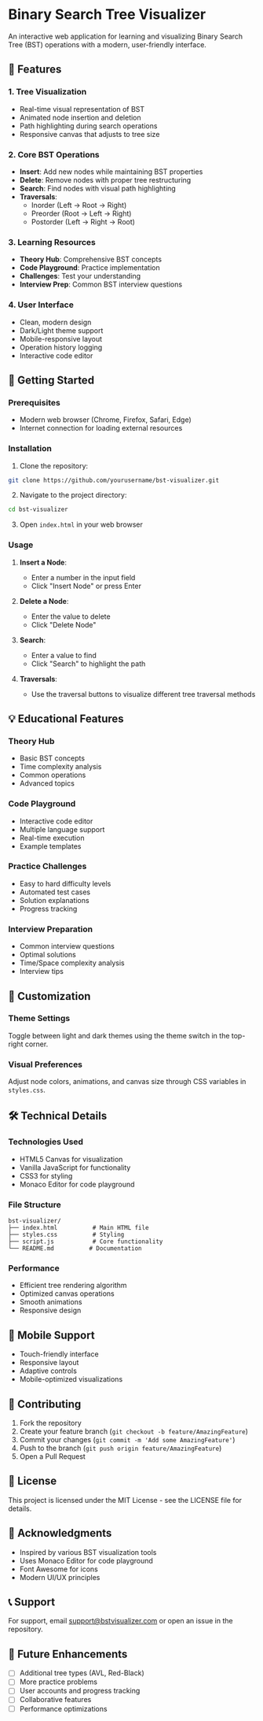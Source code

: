 # Binary Search Tree Visualizer

An interactive web application for learning and visualizing Binary Search Tree (BST) operations with a modern, user-friendly interface.

## 🌟 Features

### 1. Tree Visualization
- Real-time visual representation of BST
- Animated node insertion and deletion
- Path highlighting during search operations
- Responsive canvas that adjusts to tree size

### 2. Core BST Operations
- **Insert**: Add new nodes while maintaining BST properties
- **Delete**: Remove nodes with proper tree restructuring
- **Search**: Find nodes with visual path highlighting
- **Traversals**: 
  - Inorder (Left → Root → Right)
  - Preorder (Root → Left → Right)
  - Postorder (Left → Right → Root)

### 3. Learning Resources
- **Theory Hub**: Comprehensive BST concepts
- **Code Playground**: Practice implementation
- **Challenges**: Test your understanding
- **Interview Prep**: Common BST interview questions

### 4. User Interface
- Clean, modern design
- Dark/Light theme support
- Mobile-responsive layout
- Operation history logging
- Interactive code editor

## 🚀 Getting Started

### Prerequisites
- Modern web browser (Chrome, Firefox, Safari, Edge)
- Internet connection for loading external resources

### Installation
1. Clone the repository:
```bash
git clone https://github.com/yourusername/bst-visualizer.git
```

2. Navigate to the project directory:
```bash
cd bst-visualizer
```

3. Open `index.html` in your web browser

### Usage
1. **Insert a Node**:
   - Enter a number in the input field
   - Click "Insert Node" or press Enter

2. **Delete a Node**:
   - Enter the value to delete
   - Click "Delete Node"

3. **Search**:
   - Enter a value to find
   - Click "Search" to highlight the path

4. **Traversals**:
   - Use the traversal buttons to visualize different tree traversal methods

## 💡 Educational Features

### Theory Hub
- Basic BST concepts
- Time complexity analysis
- Common operations
- Advanced topics

### Code Playground
- Interactive code editor
- Multiple language support
- Real-time execution
- Example templates

### Practice Challenges
- Easy to hard difficulty levels
- Automated test cases
- Solution explanations
- Progress tracking

### Interview Preparation
- Common interview questions
- Optimal solutions
- Time/Space complexity analysis
- Interview tips

## 🎨 Customization

### Theme Settings
Toggle between light and dark themes using the theme switch in the top-right corner.

### Visual Preferences
Adjust node colors, animations, and canvas size through CSS variables in `styles.css`.

## 🛠️ Technical Details

### Technologies Used
- HTML5 Canvas for visualization
- Vanilla JavaScript for functionality
- CSS3 for styling
- Monaco Editor for code playground

### File Structure
```
bst-visualizer/
├── index.html          # Main HTML file
├── styles.css          # Styling
├── script.js           # Core functionality
└── README.md          # Documentation
```

### Performance
- Efficient tree rendering algorithm
- Optimized canvas operations
- Smooth animations
- Responsive design

## 📱 Mobile Support
- Touch-friendly interface
- Responsive layout
- Adaptive controls
- Mobile-optimized visualizations

## 🤝 Contributing
1. Fork the repository
2. Create your feature branch (`git checkout -b feature/AmazingFeature`)
3. Commit your changes (`git commit -m 'Add some AmazingFeature'`)
4. Push to the branch (`git push origin feature/AmazingFeature`)
5. Open a Pull Request

## 📄 License
This project is licensed under the MIT License - see the LICENSE file for details.

## 🙏 Acknowledgments
- Inspired by various BST visualization tools
- Uses Monaco Editor for code playground
- Font Awesome for icons
- Modern UI/UX principles

## 📞 Support
For support, email support@bstvisualizer.com or open an issue in the repository.

## 🔮 Future Enhancements
- [ ] Additional tree types (AVL, Red-Black)
- [ ] More practice problems
- [ ] User accounts and progress tracking
- [ ] Collaborative features
- [ ] Performance optimizations
